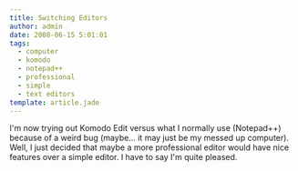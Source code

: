 ```yaml
---
title: Switching Editors
author: admin
date: 2008-06-15 5:01:01
tags: 
  - computer
  - komodo
  - notepad++
  - professional
  - simple
  - text editors
template: article.jade
---
```


I'm now trying out Komodo Edit versus what I normally use (Notepad++) because of a weird bug (maybe... it may just be my messed up computer). Well, I just decided that maybe a more professional editor would have nice features over a simple editor. I have to say I'm quite pleased.
